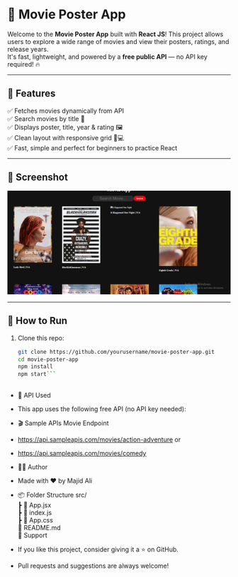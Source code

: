 # 🎥 Movie Poster App

Welcome to the **Movie Poster App** built with **React JS**! This project allows users to explore a wide range of movies and view their posters, ratings, and release years.  
It's fast, lightweight, and powered by a **free public API** — no API key required! 🔥

---

## 🌟 Features

✅ Fetches movies dynamically from API  
✅ Search movies by title 🎯  
✅ Displays poster, title, year & rating 🖼️  
✅ Clean layout with responsive grid 📱💻  
✅ Fast, simple and perfect for beginners to practice React

---

## 📸 Screenshot

<div align="center">
  <img src="./Movie-Poster.png" alt="Movie Poster App Screenshot" width="800px"/>
</div>

---

## 🚀 How to Run

1. Clone this repo:
   ```bash
   git clone https://github.com/yourusername/movie-poster-app.git
   cd movie-poster-app
   npm install
   npm start```
    
- 🔗 API Used
- This app uses the following free API (no API key needed):

- 🎬 Sample APIs Movie Endpoint
- https://api.sampleapis.com/movies/action-adventure
or
- https://api.sampleapis.com/movies/comedy

- 👨‍💻 Author
- Made with ❤️ by Majid Ali


- 📦 Folder Structure
 src/<br/>
   ┣ 📄 App.jsx<br/>
   ┣ 📄 index.js<br/>
   ┣ 📄 App.css<br/>
 📄 README.md<br/>
 🤝 Support<br/>
- If you like this project, consider giving it a ⭐ on GitHub.
- Pull requests and suggestions are always welcome!



